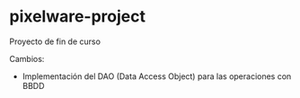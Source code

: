 # pixelware-project
Proyecto de fin de curso

Cambios:
  - Implementación del DAO (Data Access Object) para las operaciones con BBDD
